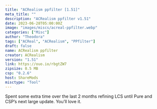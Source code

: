 ```yaml
---
title: "ACRealism ppfilter [1.51]"
meta_title: ""
description: "ACRealism ppfilter v1.51"
date: 2023-06-28T05:00:00Z
image: "images/miscs/acreal-ppfilter.webp"
categories: ["Misc"]
author: "Theodora"
tags: ["ACReal", "ACRealism", "PPfilter"]
draft: false
name: ACRealism ppfilter
creator: ACRealism
version: "1.51"
link: https://ouo.io/rbgtZW7
zipsize: 0.5 MB
csp: "0.2.6"
host: ShareMods
misctype: "Tool"
---
```


Spent some extra time over the last 2 months refining LCS until Pure and CSP’s next large update. You’ll love it.